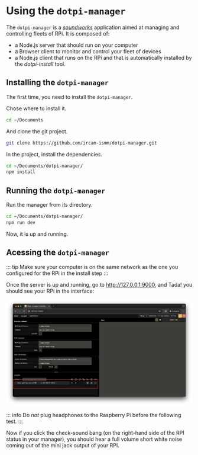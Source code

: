 # Using the `dotpi-manager`

The `dotpi-manager` is a [_soundworks_](http://soundworks.dev) application aimed at managing and controlling fleets of RPi. It is composed of:

- a Node.js server that should run on your computer
- a Browser client to monitor and control your fleet of devices
- a Node.js client that runs on the RPi and that is automatically installed by the _dotpi-install_ tool.

## Installing the `dotpi-manager`

The first time, you need to install the `dotpi-manager`.

Chose where to install it.

```sh
cd ~/Documents
```

And clone the git project.

```sh
git clone https://github.com/ircam-ismm/dotpi-manager.git
```

In the project, install the dependencies.

```sh
cd ~/Documents/dotpi-manager/
npm install
```

## Running the `dotpi-manager`

Run the manager from its directory.

```sh
cd ~/Documents/dotpi-manager/
npm run dev
```

Now, it is up and running.

## Acessing the `dotpi-manager`

::: tip
Make sure your computer is on the same network as the one you configured for the RPi in the install step
:::

Once the server is up and running, go to <a href="http://127.0.0.1:9000" target="_blank">http://127.0.0.1:9000</a>, and Tada! you should see your RPi in the interface:

![dotpi-manager](./assets/using-the-dotpi-manager/dotpi-manager.png)

::: info
Do _not_ plug headphones to the Raspberry Pi before the following test.
:::

Now if you click the check-sound bang (on the right-hand side of the RPI status in your manager), you should hear a full volume short white noise coming out of the mini jack output of your RPI.
